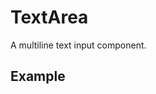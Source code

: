 <script setup>
  import Usage from './usage.md';
  import Vue from './vue.md';
  import React from './react.md';
</script>

# TextArea

A multiline text input component.

<components-status react='released' vue='released' />

## Example

<theme-switcher />

<textarea-example />

<tabs-content> 
  <template #usage>
   <usage />
  </template>
  <template #react>
   <react />
  </template>
  <template #vue>
    <vue />
  </template>
  <template #elements>
  </template>
</tabs-content>